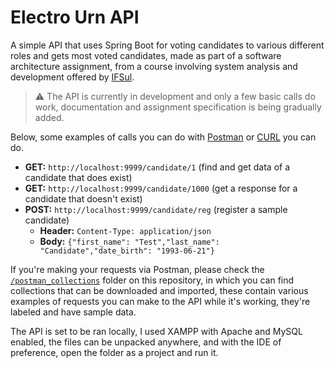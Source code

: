 # Electro Urn API

A simple API that uses Spring Boot for voting candidates to various different roles and gets most voted candidates, made as part of a software architecture assignment, from a course involving system analysis and development offered by [IFSul](http://www.ifsul.edu.br).

> :warning: The API is currently in development and only a few basic calls do work, documentation and assignment specification is being gradually added.

Below, some examples of calls you can do with [Postman](https://www.postman.com/) or [CURL](https://curl.se/) you can do.

* **GET:** `http://localhost:9999/candidate/1` (find and get data of a candidate that does exist)
* **GET:** `http://localhost:9999/candidate/1000` (get a response for a candidate that doesn't exist)
* **POST:** `http://localhost:9999/candidate/reg` (register a sample candidate)
  * **Header:** `Content-Type: application/json`
  * **Body:** `{"first_name": "Test","last_name": "Candidate","date_birth": "1993-06-21"}`

If you're making your requests via Postman, please check the [`/postman_collections`](/postman_collections) folder on this repository, in which you can find collections that can be downloaded and imported, these contain various examples of requests you can make to the API while it's working, they're labeled and have sample data.

The API is set to be ran locally, I used XAMPP with Apache and MySQL enabled, the files can be unpacked anywhere, and with the IDE of preference, open the folder as a project and run it.